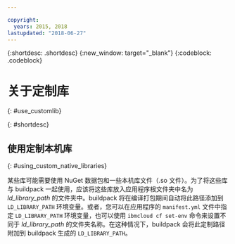 ```yaml
---

copyright:
  years: 2015, 2018
lastupdated: "2018-06-27"
---
```


{:shortdesc: .shortdesc}
{:new_window: target="_blank"}
{:codeblock: .codeblock}


# 关于定制库
{: #use_customlib}

{: #shortdesc}

## 使用定制本机库
{: #using_custom_native_libraries}

某些库可能需要使用 NuGet 数据包和一些本机库文件（.so 文件）。为了将这些库与 buildpack 一起使用，应该将这些库放入应用程序根文件夹中名为 *ld_library_path* 的文件夹中。buildpack 将在编译打包期间自动将此路径添加到 `LD_LIBRARY_PATH` 环境变量。或者，您可以在应用程序的 `manifest.yml` 文件中指定 `LD_LIBRARY_PATH` 环境变量，也可以使用 `ibmcloud cf set-env` 命令来设置不同于 *ld_library_path* 的文件夹名称。在这种情况下，buildpack 会将此定制路径附加到 buildpack 生成的 `LD_LIBRARY_PATH`。
